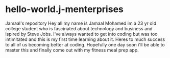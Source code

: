 # hello-world.j-menterprises
Jamaal's repository
Hey all my name is Jamaal Mohamed im a 23 yr old college student who is fascinated about technology and business and ispired by Steve Jobs. I've always wanted to get into coding but was too intimitated and this is my first time learning about it. Heres to much success to all of us becoming better at coding. Hopefully one day soon i'll be able to master this and finally come out with my fitness meal prep app.
